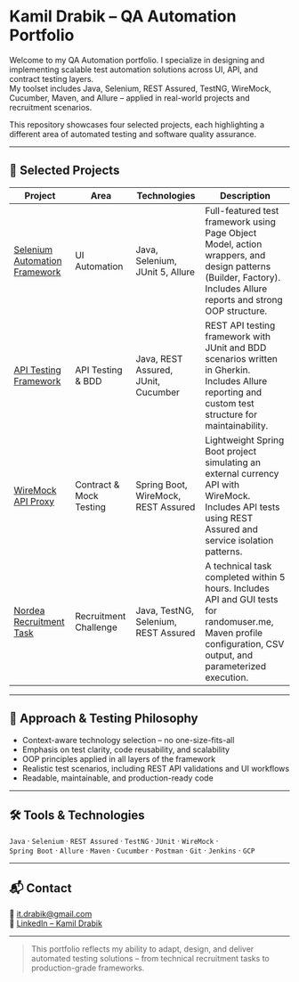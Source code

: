 # Kamil Drabik – QA Automation Portfolio

Welcome to my QA Automation portfolio. I specialize in designing and implementing scalable test automation solutions across UI, API, and contract testing layers.  
My toolset includes Java, Selenium, REST Assured, TestNG, WireMock, Cucumber, Maven, and Allure – applied in real-world projects and recruitment scenarios.

This repository showcases four selected projects, each highlighting a different area of automated testing and software quality assurance.

---

## 📂 Selected Projects

| Project | Area | Technologies | Description |
|---------|------|--------------|-------------|
| [Selenium Automation Framework](https://github.com/itdrabik/selenium-automation-framework) | UI Automation | Java, Selenium, JUnit 5, Allure | Full-featured test framework using Page Object Model, action wrappers, and design patterns (Builder, Factory). Includes Allure reports and strong OOP structure. |
| [API Testing Framework](https://github.com/itdrabik/api-testing-framework) | API Testing & BDD | Java, REST Assured, JUnit, Cucumber | REST API testing framework with JUnit and BDD scenarios written in Gherkin. Includes Allure reporting and custom test structure for maintainability. |
| [WireMock API Proxy](https://github.com/itdrabik/wiremock-api-proxy) | Contract & Mock Testing | Spring Boot, WireMock, REST Assured | Lightweight Spring Boot project simulating an external currency API with WireMock. Includes API tests using REST Assured and service isolation patterns. |
| [Nordea Recruitment Task](https://github.com/itdrabik/randomuserSite) | Recruitment Challenge | Java, TestNG, Selenium, REST Assured | A technical task completed within 5 hours. Includes API and GUI tests for randomuser.me, Maven profile configuration, CSV output, and parameterized execution. |

---

## 🧠 Approach & Testing Philosophy

- Context-aware technology selection – no one-size-fits-all
- Emphasis on test clarity, code reusability, and scalability
- OOP principles applied in all layers of the framework
- Realistic test scenarios, including REST API validations and UI workflows
- Readable, maintainable, and production-ready code

---

## 🛠️ Tools & Technologies

`Java` · `Selenium` · `REST Assured` · `TestNG` · `JUnit` · `WireMock` ·  
`Spring Boot` · `Allure` · `Maven` · `Cucumber` · `Postman` · `Git` · `Jenkins` · `GCP`

---

## 📬 Contact

📧 it.drabik@gmail.com  
🔗 [LinkedIn – Kamil Drabik](https://linkedin.com/in/kamil-drabik-2757a6150)

---

> This portfolio reflects my ability to adapt, design, and deliver automated testing solutions – from technical recruitment tasks to production-grade frameworks.
